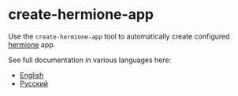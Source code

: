 # create-hermione-app

Use the `create-hermione-app` tool to automatically create configured [hermione](https://github.com/gemini-testing/hermione) app.

See full documentation in various languages here:
* [English](./docs/en/create-hermione-app.md)
* [Русский](./docs/ru/create-hermione-app.md)
